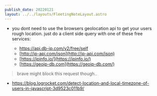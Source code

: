 ```yaml
---
publish_date: 20220121    
layout: ../../layouts/FleetingNoteLayout.astro
---
```

- you dont need to use the browsers geolocation api to get your users rough location. just do a client side query with one of these free services:

	-  [https://api.db-ip.com/v2/free/self ](https://api.db-ip.com/v2/free/self )
	-   [http://ip-api.com/json](http://ip-api.com/json)
	-   [https://ipinfo.io/](https://ipinfo.io/)
	-   [https://geoip-db.com](https://geoip-db.com/)

> brave might block this request though..

- https://blog.logrocket.com/detect-location-and-local-timezone-of-users-in-javascript-3d9523c011b9/